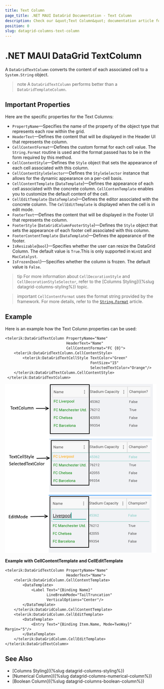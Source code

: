 ```yaml
---
title: Text Column
page_title: .NET MAUI DataGrid Documentation - Text Column
description: Check our &quot;Text Column&quot; documentation article for Telerik DataGrid for .NET MAUI.
position: 0
slug: datagrid-columns-text-column
---
```


# .NET MAUI DataGrid TextColumn

A `DataGridTextColumn` converts the content of each associated cell to a `System.String` object.

>note A `DataGridTextColumn` performs better than a `DataGridTemplateColumn`.

## Important Properties

Here are the specific properties for the Text Columns:

* `PropertyName`&mdash;Specifies the name of the property of the object type that represents each row within the grid.
* `HeaderText`&mdash;Defines the content that will be displayed in the Header UI that represents the column.
* `CellContentFormat`&mdash;Defines the custom format for each cell value. The `String.Format` routine is used and the format passed has to be in the form required by this method.
* `CellContentStyle`&mdash;Defines the `Style` object that sets the appearance of each cell associated with this column.
* `CellContentStyleSelector`&mdash;Defines the `StyleSelector` instance that allows for the dynamic appearance on a per-cell basis.
* `CellContentTemplate` (`DataTemplate`)&mdash;Defines the appearance of each cell associated with the concrete column. `CellContenTemplate` enables you to customize the default content of the cell.
* `CellEditTemplate` (`DataTemplate`)&mdash;Defines the editor associated with the concrete column. The `CellEditTemplate` is displayed when the cell is in edit mode.
* `FooterText`&mdash;Defines the content that will be displayed in the Footer UI that represents the column.
* `FooterStyle` (`DataGridColumnFooterStyle`)&mdash;Defines the `Style` object that sets the appearance of each footer cell associated with this column.
* `FooterContentTemplate` (`DataTemplate`)&mdash;Defines the appearance of the footer.
* `IsResizable`(`bool`)&mdash;Specifies whether the user can resize the DataGrid Column. The default value is `True`.This is only supported in `WinUI` and `MacCatalyst`.
* `IsFrozen`(`bool`)&mdash;Specifies whether the column is frozen. The default value is `False`.

>tip For more information about `CellDecorationStyle` and  `CellDecorationStyleSelector`, refer to the [Columns Styling]({%slug datagrid-columns-styling%}) topic.

>important `CellContentFormat` uses the format string provided by the framework. For more details, refer to the [`String.Format`](https://docs.microsoft.com/en-us/dotnet/api/system.string.format?view=netframework-4.8) article.

## Example

Here is an example how the Text Column properties can be used:

```XAML
<telerik:DataGridTextColumn PropertyName="Name"
                            HeaderText="Name"
							CellContentFormat="FC {0}">
	<telerik:DataGridTextColumn.CellContentStyle>
    	<telerik:DataGridTextCellStyle TextColor="Green"
                                       FontSize="15"
                                       SelectedTextColor="Orange"/>
 	</telerik:DataGridTextColumn.CellContentStyle>
 </telerik:DataGridTextColumn>
```

![DataGrid Text Column](images/textcolumn-overview.png)

**Example with CellContentTemplate and CellEditTemplate**

```XAML
<telerik:DataGridTextColumn PropertyName="Name" 
							HeaderText="Name">
	<telerik:DataGridColumn.CellContentTemplate>
		<DataTemplate>
			<Label Text="{Binding Name}" 
				   LineBreakMode="TailTruncation"
				   VerticalOptions="Center"/>
		</DataTemplate>
	</telerik:DataGridColumn.CellContentTemplate>
	<telerik:DataGridColumn.CellEditTemplate>
		<DataTemplate>
			<Entry Text="{Binding Item.Name, Mode=TwoWay}" Margin="5"/>
		</DataTemplate>
	</telerik:DataGridColumn.CellEditTemplate>
</telerik:DataGridTextColumn>
```

## See Also

- [Columns Styling]({%slug datagrid-columns-styling%})
- [Numerical Column]({%slug datagrid-columns-numerical-column%})
- [Boolean Column]({%slug datagrid-columns-boolean-column%})

